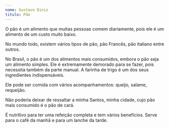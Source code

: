 ```yaml
---
nome: Gustavo Diniz
titulo: Pão
---
```


O pão é um alimento que muitas pessoas comem diariamente, pois ele é um alimento de um custo muito baixo.

No mundo todo, existem vários tipos de pão, pão Francês, pão italiano entre outros.

No Brasil, o pão é um dos alimentos mais consumidos, embora o pão seja um alimento simples. Ele é extremamente demorado para se fazer, pois necessita também da parte manual. A farinha de trigo é um dos seus ingredientes indispensáveis.

Ele pode ser comida com vários acompanhamentos: queijo, salame, requeijão.

Não poderia deixar de ressaltar a minha  Santos,  minha cidade, cujo pão mais consumido é o pão de cará.

É nutritivo para ter uma refeição completa e tem vários benefícios. Serve para o café da manhã e para um lanche da tarde.
